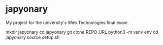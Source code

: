# japyonary

My project for the university's Web Technologies final exam.

mkdir japyonary
cd japyonary
git clone REPO_URL
python3 -m venv env
cd japyonary
source setup.sh